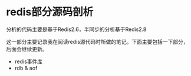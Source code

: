 redis部分源码剖析
===========

分析的代码主要是基于Redis2.6，半同步的分析基于Redis2.8

这一部分主要记录我在阅读redis源代码时所做的笔记。下面主要包括一下部分，后面会继续更新。

- redis事件库
- rdb & aof
